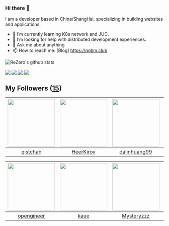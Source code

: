 ### Hi there 👋

  I am a developer based in China/ShangHai, specializing in building websites and applications.
  
  - 🌱 I’m currently learning K8s network and JUC.
  - 🤔 I’m looking for help with distributed development experiences.
  - 💬 Ask me about anything
  - 📫 How to reach me: [Blog] https://qqtim.club
  
  
  ![ReZero's github stats](https://github-readme-stats.vercel.app/api?username=rezeros&show_icons=true&title_color=fff&icon_color=79ff97&text_color=9f9f9f&bg_color=151515)
  
  
  <a href="https://github.com/rezeros">
<img align="center" src="https://github-readme-stats.vercel.app/api/top-langs/?username=rezeros&layout=compact" />
  </a>
  <a href="https://github.com/rezeros/zit">
<img align="center" src="https://github-readme-stats.vercel.app/api/pin/?username=rezeros&repo=zit&title_color=fff&icon_color=79ff97&text_color=9f9f9f&bg_color=151515" />
  </a>
  <a href="https://github.com/rezeros/zerobox">
<img align="center" src="https://github-readme-stats.vercel.app/api/pin/?username=rezeros&repo=zerobox&title_color=fff&icon_color=79ff97&text_color=9f9f9f&bg_color=151515" />
  </a>
  <a href="https://github.com/rezeros/leetcode">
<img align="center" src="https://github-readme-stats.vercel.app/api/pin/?username=rezeros&repo=leetcode&title_color=fff&icon_color=79ff97&text_color=9f9f9f&bg_color=151515" />
  </a>
 
  

## My Followers ([15](https://github.com/ReZeroS?tab=followers))

| <img src="https://avatars2.githubusercontent.com/u/11344747?v=4" width="150" height="150" /> | <img src="https://avatars2.githubusercontent.com/u/26834294?v=4" width="150" height="150" /> | <img src="https://avatars2.githubusercontent.com/u/6508763?v=4" width="150" height="150" /> | <img src="https://avatars3.githubusercontent.com/u/34676280?v=4" width="150" height="150" /> |
| :------------------------------------------------------------------------------------------: | :------------------------------------------------------------------------------------------: | :-----------------------------------------------------------------------------------------: | :------------------------------------------------------------------------------------------: |
|                            [qistchan](https://github.com/qistchan)                           |                           [HeerKirov](https://github.com/HeerKirov)                          |                       [dalinhuang99](https://github.com/dalinhuang99)                       |                      [IceSeaKingFire](https://github.com/IceSeaKingFire)                     |

| <img src="https://avatars0.githubusercontent.com/u/32831059?v=4" width="150" height="150" /> | <img src="https://avatars1.githubusercontent.com/u/7304741?v=4" width="150" height="150" /> | <img src="https://avatars2.githubusercontent.com/u/39089451?v=4" width="150" height="150" /> | <img src="https://avatars3.githubusercontent.com/u/29314819?v=4" width="150" height="150" /> |
| :------------------------------------------------------------------------------------------: | :-----------------------------------------------------------------------------------------: | :------------------------------------------------------------------------------------------: | :------------------------------------------------------------------------------------------: |
|                          [opengineer](https://github.com/opengineer)                         |                               [kaue](https://github.com/kaue)                               |                          [Mysteryzzz](https://github.com/Mysteryzzz)                         |                       [johntakesnote](https://github.com/johntakesnote)                      |